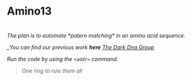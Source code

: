 # Amino13 <h1> 

<h6> The plan is to automate *patern matching* in an amino acid sequence.

_You can find our previous work _**here**_ [The Dark Dna Group](http://darkdna.gr)

Run the code by using the `<addr>` command.

> One ring to rule them all

